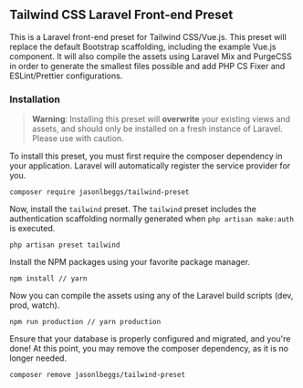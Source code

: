 ## Tailwind CSS Laravel Front-end Preset

This is a Laravel front-end preset for Tailwind CSS/Vue.js. This preset will replace the default Bootstrap scaffolding, including the example Vue.js component. It will also compile the assets using Laravel Mix and PurgeCSS in order to generate the smallest files possible and add PHP CS Fixer and ESLint/Prettier configurations.

### Installation

> **Warning**: Installing this preset will **overwrite** your existing views and assets, and should only be installed on a fresh instance of Laravel. Please use with caution.

To install this preset, you must first require the composer dependency in your application. Laravel will automatically register the service provider for you.

```
composer require jasonlbeggs/tailwind-preset
```

Now, install the `tailwind` preset. The `tailwind` preset includes the authentication scaffolding normally generated when `php artisan make:auth` is executed.

```
php artisan preset tailwind
```

Install the NPM packages using your favorite package manager.

```
npm install // yarn
```

Now you can compile the assets using any of the Laravel build scripts (dev, prod, watch).

```
npm run production // yarn production
```

Ensure that your database is properly configured and migrated, and you're done! At this point, you may remove the composer dependency, as it is no longer needed.

```
composer remove jasonlbeggs/tailwind-preset
```
